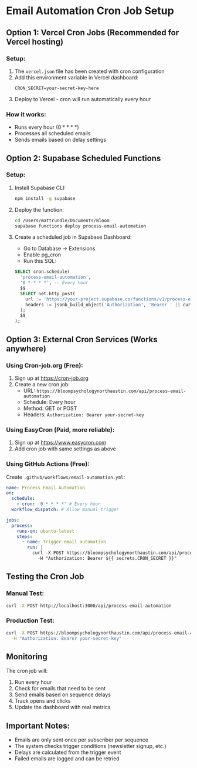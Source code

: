 # Email Automation Cron Job Setup

## Option 1: Vercel Cron Jobs (Recommended for Vercel hosting)

### Setup:
1. The `vercel.json` file has been created with cron configuration
2. Add this environment variable in Vercel dashboard:
   ```
   CRON_SECRET=your-secret-key-here
   ```
3. Deploy to Vercel - cron will run automatically every hour

### How it works:
- Runs every hour (0 * * * *)
- Processes all scheduled emails
- Sends emails based on delay settings

## Option 2: Supabase Scheduled Functions

### Setup:
1. Install Supabase CLI:
   ```bash
   npm install -g supabase
   ```

2. Deploy the function:
   ```bash
   cd /Users/mattrundle/Documents/Bloom
   supabase functions deploy process-email-automation
   ```

3. Create a scheduled job in Supabase Dashboard:
   - Go to Database → Extensions
   - Enable pg_cron
   - Run this SQL:
   ```sql
   SELECT cron.schedule(
     'process-email-automation',
     '0 * * * *', -- Every hour
     $$
     SELECT net.http_post(
       url := 'https://your-project.supabase.co/functions/v1/process-email-automation',
       headers := jsonb_build_object('Authorization', 'Bearer ' || current_setting('app.settings.service_role_key'))
     );
     $$
   );
   ```

## Option 3: External Cron Services (Works anywhere)

### Using Cron-job.org (Free):
1. Sign up at https://cron-job.org
2. Create a new cron job:
   - URL: `https://bloompsychologynorthaustin.com/api/process-email-automation`
   - Schedule: Every hour
   - Method: GET or POST
   - Headers: `Authorization: Bearer your-secret-key`

### Using EasyCron (Paid, more reliable):
1. Sign up at https://www.easycron.com
2. Add cron job with same settings as above

### Using GitHub Actions (Free):
Create `.github/workflows/email-automation.yml`:
```yaml
name: Process Email Automation
on:
  schedule:
    - cron: '0 * * * *' # Every hour
  workflow_dispatch: # Allow manual trigger

jobs:
  process:
    runs-on: ubuntu-latest
    steps:
      - name: Trigger email automation
        run: |
          curl -X POST https://bloompsychologynorthaustin.com/api/process-email-automation \
            -H "Authorization: Bearer ${{ secrets.CRON_SECRET }}"
```

## Testing the Cron Job

### Manual Test:
```bash
curl -X POST http://localhost:3000/api/process-email-automation
```

### Production Test:
```bash
curl -X POST https://bloompsychologynorthaustin.com/api/process-email-automation \
  -H "Authorization: Bearer your-secret-key"
```

## Monitoring

The cron job will:
1. Run every hour
2. Check for emails that need to be sent
3. Send emails based on sequence delays
4. Track opens and clicks
5. Update the dashboard with real metrics

## Important Notes:
- Emails are only sent once per subscriber per sequence
- The system checks trigger conditions (newsletter signup, etc.)
- Delays are calculated from the trigger event
- Failed emails are logged and can be retried